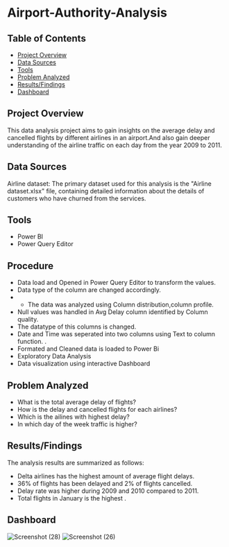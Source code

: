 # Airport-Authority-Analysis
## Table of Contents
- [Project Overview](project-overview)
- [Data Sources](data-sources)
- [Tools](tools)
- [Problem Analyzed](problem-analyzed)
- [Results/Findings](results/findings)
- [Dashboard](dashboard)

## Project Overview
This data analysis project aims to gain insights on the average delay and cancelled flights by different airlines in an airport.And also gain deeper understanding of the airline traffic on each day from the year 2009 to 2011. 
## Data Sources
Airline dataset: The primary dataset used for this analysis is the "Airline dataset.xlsx" file, containing detailed information about the details of customers who have churned from the services.

## Tools
- Power BI
- Power Query Editor
## Procedure
- Data load and Opened in Power Query Editor to transform the values.
- Data type of the column are changed accordingly.
- - The data was analyzed using Column distribution,column profile.
- Null values was handled in Avg Delay column identified by Column quality.
- The datatype of this columns is changed.
- Date and Time was seperated into two columns using Text to column function.  .
- Formated and Cleaned data is loaded to Power Bi 
- Exploratory Data Analysis
- Data visualization using interactive Dashboard

## Problem Analyzed 
- What is the total average delay of flights?
- How is the delay and cancelled flights for each airlines?
- Which is the ailines with highest delay?
- In which day of the week traffic is higher?

## Results/Findings
The analysis results are summarized as follows:

- Delta airlines has the highest amount of average flight delays.
- 36% of flights has been delayed and 2% of flights cancelled.
- Delay rate was higher during 2009 and 2010 compared to 2011.
- Total flights in January is the highest .

## Dashboard
![Screenshot (28)](https://github.com/Shalini-K-S/Airport-Authority-Analysis/assets/163270221/96e14767-6ac0-4e39-a03d-120ae117eef7)
![Screenshot (26)](https://github.com/Shalini-K-S/Airport-Authority-Analysis/assets/163270221/66bccc44-cf5c-4543-9102-538f97fccf65)
